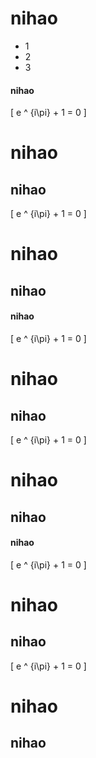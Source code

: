 # nihao
* 1
* 2
* 3
#### nihao
\[
e ^ {i\pi} + 1 = 0
\]

# nihao
## nihao
\[
e ^ {i\pi} + 1 = 0
\]

# nihao
## nihao
#### nihao
\[
e ^ {i\pi} + 1 = 0
\]

# nihao
## nihao
\[
e ^ {i\pi} + 1 = 0
\]

# nihao
## nihao
#### nihao
\[
e ^ {i\pi} + 1 = 0
\]

# nihao
## nihao
\[
e ^ {i\pi} + 1 = 0
\]

# nihao
## nihao
